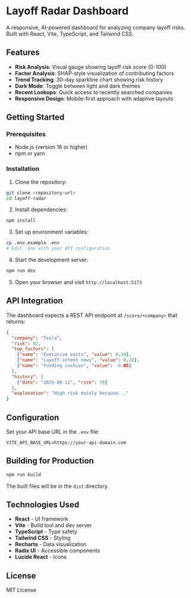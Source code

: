 
# Layoff Radar Dashboard

A responsive, AI-powered dashboard for analyzing company layoff risks. Built with React, Vite, TypeScript, and Tailwind CSS.

## Features

- **Risk Analysis**: Visual gauge showing layoff risk score (0-100)
- **Factor Analysis**: SHAP-style visualization of contributing factors
- **Trend Tracking**: 30-day sparkline chart showing risk history
- **Dark Mode**: Toggle between light and dark themes
- **Recent Lookups**: Quick access to recently searched companies
- **Responsive Design**: Mobile-first approach with adaptive layouts

## Getting Started

### Prerequisites

- Node.js (version 16 or higher)
- npm or yarn

### Installation

1. Clone the repository:
```bash
git clone <repository-url>
cd layoff-radar
```

2. Install dependencies:
```bash
npm install
```

3. Set up environment variables:
```bash
cp .env.example .env
# Edit .env with your API configuration
```

4. Start the development server:
```bash
npm run dev
```

5. Open your browser and visit `http://localhost:5173`

## API Integration

The dashboard expects a REST API endpoint at `/score/<company>` that returns:

```json
{
  "company": "Tesla",
  "risk": 82,
  "top_factors": [
    {"name": "Executive exits", "value": 0.34},
    {"name": "Layoff-intent news", "value": 0.28},
    {"name": "Funding cushion", "value": -0.05}
  ],
  "history": [
    {"date": "2025-06-11", "risk": 78}
  ],
  "explanation": "High risk mainly because..."
}
```

## Configuration

Set your API base URL in the `.env` file:

```env
VITE_API_BASE_URL=https://your-api-domain.com
```

## Building for Production

```bash
npm run build
```

The built files will be in the `dist` directory.

## Technologies Used

- **React** - UI framework
- **Vite** - Build tool and dev server
- **TypeScript** - Type safety
- **Tailwind CSS** - Styling
- **Recharts** - Data visualization
- **Radix UI** - Accessible components
- **Lucide React** - Icons

## License

MIT License
